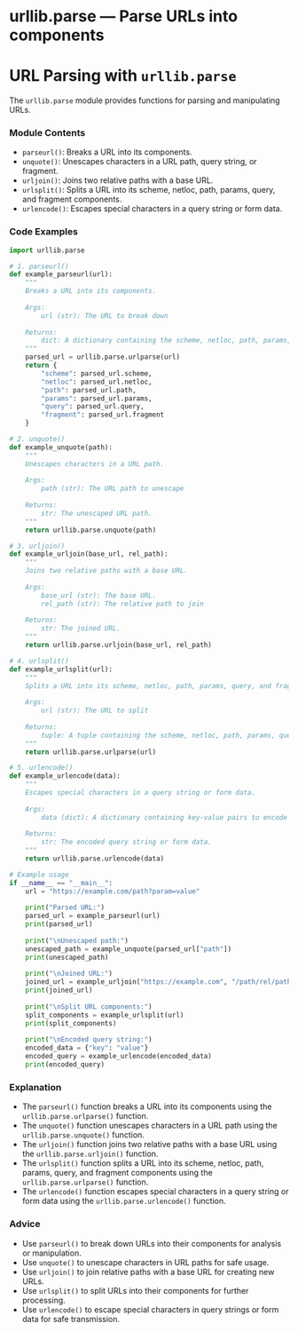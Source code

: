 # urllib.parse — Parse URLs into components

**URL Parsing with `urllib.parse`**
=====================================

The `urllib.parse` module provides functions for parsing and manipulating URLs.

### Module Contents

*   `parseurl()`: Breaks a URL into its components.
*   `unquote()`: Unescapes characters in a URL path, query string, or fragment.
*   `urljoin()`: Joins two relative paths with a base URL.
*   `urlsplit()`: Splits a URL into its scheme, netloc, path, params, query, and fragment components.
*   `urlencode()`: Escapes special characters in a query string or form data.

### Code Examples
```python
import urllib.parse

# 1. parseurl()
def example_parseurl(url):
    """
    Breaks a URL into its components.
    
    Args:
        url (str): The URL to break down
    
    Returns:
        dict: A dictionary containing the scheme, netloc, path, params, query, and fragment of the URL.
    """
    parsed_url = urllib.parse.urlparse(url)
    return {
        "scheme": parsed_url.scheme,
        "netloc": parsed_url.netloc,
        "path": parsed_url.path,
        "params": parsed_url.params,
        "query": parsed_url.query,
        "fragment": parsed_url.fragment
    }

# 2. unquote()
def example_unquote(path):
    """
    Unescapes characters in a URL path.
    
    Args:
        path (str): The URL path to unescape
    
    Returns:
        str: The unescaped URL path.
    """
    return urllib.parse.unquote(path)

# 3. urljoin()
def example_urljoin(base_url, rel_path):
    """
    Joins two relative paths with a base URL.
    
    Args:
        base_url (str): The base URL.
        rel_path (str): The relative path to join
    
    Returns:
        str: The joined URL.
    """
    return urllib.parse.urljoin(base_url, rel_path)

# 4. urlsplit()
def example_urlsplit(url):
    """
    Splits a URL into its scheme, netloc, path, params, query, and fragment components.
    
    Args:
        url (str): The URL to split
    
    Returns:
        tuple: A tuple containing the scheme, netloc, path, params, query, and fragment of the URL.
    """
    return urllib.parse.urlparse(url)

# 5. urlencode()
def example_urlencode(data):
    """
    Escapes special characters in a query string or form data.
    
    Args:
        data (dict): A dictionary containing key-value pairs to encode
    
    Returns:
        str: The encoded query string or form data.
    """
    return urllib.parse.urlencode(data)

# Example usage
if __name__ == "__main__":
    url = "https://example.com/path?param=value"
    
    print("Parsed URL:")
    parsed_url = example_parseurl(url)
    print(parsed_url)
    
    print("\nUnescaped path:")
    unescaped_path = example_unquote(parsed_url["path"])
    print(unescaped_path)
    
    print("\nJoined URL:")
    joined_url = example_urljoin("https://example.com", "/path/rel/path")
    print(joined_url)
    
    print("\nSplit URL components:")
    split_components = example_urlsplit(url)
    print(split_components)
    
    print("\nEncoded query string:")
    encoded_data = {"key": "value"}
    encoded_query = example_urlencode(encoded_data)
    print(encoded_query)
```

### Explanation

*   The `parseurl()` function breaks a URL into its components using the `urllib.parse.urlparse()` function.
*   The `unquote()` function unescapes characters in a URL path using the `urllib.parse.unquote()` function.
*   The `urljoin()` function joins two relative paths with a base URL using the `urllib.parse.urljoin()` function.
*   The `urlsplit()` function splits a URL into its scheme, netloc, path, params, query, and fragment components using the `urllib.parse.urlparse()` function.
*   The `urlencode()` function escapes special characters in a query string or form data using the `urllib.parse.urlencode()` function.

### Advice

*   Use `parseurl()` to break down URLs into their components for analysis or manipulation.
*   Use `unquote()` to unescape characters in URL paths for safe usage.
*   Use `urljoin()` to join relative paths with a base URL for creating new URLs.
*   Use `urlsplit()` to split URLs into their components for further processing.
*   Use `urlencode()` to escape special characters in query strings or form data for safe transmission.
